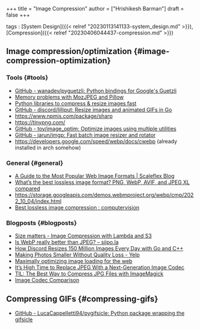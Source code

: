 +++
title = "Image Compression"
author = ["Hrishikesh Barman"]
draft = false
+++

tags
: [System Design]({{< relref "20230113141133-system_design.md" >}}), [Compression]({{< relref "20230406044437-compression.md" >}})


## Image compression/optimization {#image-compression-optimization}


### Tools {#tools}

-   [GitHub - wanadev/pyguetzli: Python bindings for Google's Guetzli](https://github.com/wanadev/pyguetzli)
-   [Memory problems with MozJPEG and Pillow](https://blog.avirtualhome.com/memory-problems-with-jpg-files-and-pillow/)
-   [Python libraries to compress &amp; resize images fast](https://uploadcare.com/blog/image-optimization-python/)
-   [GitHub - discord/lilliput: Resize images and animated GIFs in Go](https://github.com/discord/lilliput)
-   <https://www.npmjs.com/package/sharp>
-   <https://tinypng.com/>
-   [GitHub - toy/image_optim: Optimize images using multiple utilities](https://github.com/toy/image_optim)
-   [GitHub - jarun/imgp: Fast batch image resizer and rotator](https://github.com/jarun/imgp)
-   <https://developers.google.com/speed/webp/docs/cwebp> (already installed in arch somehow)


### General {#general}

-   [A Guide to the Most Popular Web Image Formats | Scaleflex Blog](https://blog.scaleflex.com/best-web-image-formats/)
-   [What’s the best lossless image format? PNG, WebP, AVIF, and JPEG XL compared](https://siipo.la/blog/whats-the-best-lossless-image-format-comparing-png-webp-avif-and-jpeg-xl)
-   <https://storage.googleapis.com/demos.webmproject.org/webp/cmp/2022_10_04/index.html>
-   [Best lossless image compression : computervision](https://www.reddit.com/r/computervision/comments/zg62fl/best_lossless_image_compression/)


### Blogposts {#blogposts}

-   [Size matters - Image Compression with Lambda and S3](https://dev.to/aarongarvey/size-matters-image-compression-with-lambda-and-s3-40bf)
-   [Is WebP really better than JPEG? – siipo.la](https://siipo.la/blog/is-webp-really-better-than-jpeg)
-   [How Discord Resizes 150 Million Images Every Day with Go and C++](https://discord.com/blog/how-discord-resizes-150-million-images-every-day-with-go-and-c)
-   [Making Photos Smaller Without Quality Loss - Yelp](https://engineeringblog.yelp.com/2017/06/making-photos-smaller.html)
-   [Maximally optimizing image loading for the web](https://www.industrialempathy.com/posts/image-optimizations/)
-   [It’s High Time to Replace JPEG With a Next-Generation Image Codec](https://cloudinary.com/blog/time_for_next_gen_codecs_to_dethrone_jpeg)
-   [TIL: The Best Way to Compress JPG Files with ImageMagick](https://dev.to/feldroy/til-strategies-for-compressing-jpg-files-with-imagemagick-5fn9)
-   [Image Codec Comparison](https://giannirosato.com/blog/post/image-comparison/)


## Compressing GIFs {#compressing-gifs}

-   [GitHub - LucaCappelletti94/pygifsicle: Python package wrapping the gifsicle](https://github.com/LucaCappelletti94/pygifsicle)
